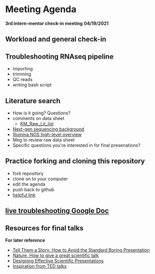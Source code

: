 # Meeting Agenda 
**3rd intern-mentor check-in meeting**
**04/19/2021**

## Workload and general check-in

## Troubleshooting RNAseq pipeline
* importing
* trimming
* QC reads
* writing bash script 


## Literature search
* How is it going? Questions?
* comments on data sheet
	- [KM_Raw_Lit_list](https://drive.google.com/drive/u/1/folders/122B4Wx4Fz1HBq1TW15o1DAGynpshED3z)
* [Next-gen sequencing background](https://www.ebi.ac.uk/training/online/courses/functional-genomics-ii-common-technologies-and-data-analysis-methods/next-generation-sequencing/)
* [Illumina NGS high-level overview](https://www.illumina.com/science/technology/next-generation-sequencing/sequencing-technology.html)
* Meg to review raw data sheet
* Specific questions you're interested in for final presenations?


## Practice forking and cloning this repository
* fork repository
* clone on to your computer
* edit the agenda
* push back to github
* [helpful link](https://docs.github.com/en/github/getting-started-with-github/fork-a-repo#fork-an-example-repository)


## [live troubleshooting Google Doc](https://docs.google.com/document/d/1UnlBq4aMa8XfRh0ONHIbDHvIIpHqRgHFJfI5CTAYgtc/edit)

## Resources for final talks
**For later reference**
* [Tell Them a Story: How to Avoid the Standard Boring Presentation](https://www.animateyour.science/post/tell-them-a-story-how-to-avoid-the-standard-boring-presentation)
* [Nature, How to give a great scientific talk](https://www.nature.com/articles/d41586-018-07780-5)
* [Designing Effective Scientific Presentations](https://www.ibiology.org/professional-development/scientific-presentations/)
* [Inspiration from TED talks](https://www.ted.com/talks/chris_anderson_ted_s_secret_to_great_public_speaking)
